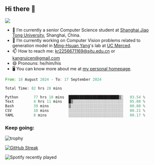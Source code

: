 ## Hi there 👋

![](https://komarev.com/ghpvc/?username=Kr-Panghu)
- 🌱 I’m currently a senior Computer Science student at [Shanghai Jiao Tong University](https://www.sjtu.edu.cn), Shanghai, China.
- 🔭 I’m currently working on Computer Vision problems related to generation model in [Ming-Hsuan Yang](https://faculty.ucmerced.edu/mhyang/)'s lab at [UC Merced](https://www.ucmerced.edu/).
- 📫 How to reach me: kr2256671169@sjtu.edu.cn or kangruicen@gmail.com
- 😄 Pronouns: he/him/his
- 🖥️ You can know more about me at [my personal homepage](https://kr-panghu.github.io).

<!--START_SECTION:waka-->

```rust
From: 18 August 2024 - To: 17 September 2024

Total Time: 82 hrs 28 mins

Python       77 hrs 10 mins  ███████████████████████▒░   93.54 %
Text         4 hrs 11 mins   █▒░░░░░░░░░░░░░░░░░░░░░░░   05.08 %
Bash         39 mins         ▒░░░░░░░░░░░░░░░░░░░░░░░░   00.80 %
CSV          10 mins         ░░░░░░░░░░░░░░░░░░░░░░░░░   00.21 %
YAML         8 mins          ░░░░░░░░░░░░░░░░░░░░░░░░░   00.17 %
```

<!--END_SECTION:waka-->

<h3 align="left">Keep going:</h3>

![trophy](https://github-profile-trophy.vercel.app/?username=Kr-Panghu&theme=onedark&title=MultiLanguage,Stars,Followers,Repositories,Commits,Experience)

[![GitHub Streak](https://github-readme-streak-stats.herokuapp.com/?user=Kr-Panghu)](https://git.io/streak-stats)

![Spotify recently played](https://spotify-recently-played-readme.vercel.app/api?user=313cmgdfngjjlfotpedtywb7cpca)
